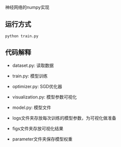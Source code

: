 神经网络的numpy实现
## 运行方式
```
python train.py
```
## 代码解释
* dataset.py: 读取数据
* train.py: 模型训练
* optimizer.py: SGD优化器
* visualization.py: 模型参数可视化
* model.py: 模型文件

* logs文件夹存放每次训练的模型参数，为可视化做准备
* figs文件夹存放可视化结果
* parameter文件夹保存模型权重
